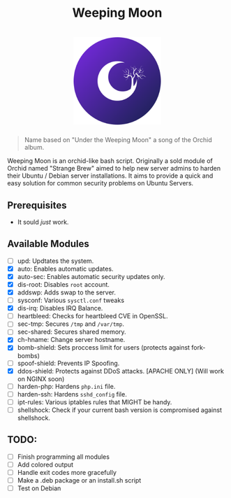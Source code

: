 <div align="center">
    <h1>Weeping Moon<h1/>
    <img width="200px" src="logo.png">
</div>

> Name based on "Under the Weeping Moon" a song of the Orchid album.

Weeping Moon is an orchid-like bash script. Originally a sold module of Orchid
named "Strange Brew" aimed to help new server admins to harden their 
Ubuntu / Debian server installations. It aims to provide a quick and easy 
solution for common security problems on Ubuntu Servers.

## Prerequisites

- It sould *just* work.

## Available Modules

- [ ] upd:          Updtates the system.
- [X] auto:         Enables automatic updates.
- [X] auto-sec:     Enables automatic security updates only.
- [X] dis-root:     Disables `root` account.
- [X] addswp:       Adds swap to the server.
- [ ] sysconf:      Various `sysctl.conf` tweaks
- [X] dis-irq:      Disables IRQ Balance.
- [ ] heartbleed:   Checks for heartbleed CVE in OpenSSL.
- [ ] sec-tmp:      Secures `/tmp` and `/var/tmp`.
- [ ] sec-shared:   Secures shared memory.
- [X] ch-hname:     Change server hostname.
- [X] bomb-shield:  Sets proccess limit for users (protects against fork-bombs)
- [ ] spoof-shield: Prevents IP Spoofing.
- [X] ddos-shield:  Protects against DDoS attacks. [APACHE ONLY] (Will work on NGINX soon)
- [ ] harden-php:   Hardens `php.ini` file.
- [ ] harden-ssh:   Hardens `sshd_config` file.
- [ ] ipt-rules:    Various iptables rules that MIGHT be handy.
- [ ] shellshock:   Check if your current bash version is compromised against shellshock.

## TODO: 

- [ ] Finish programming all modules
- [ ] Add colored output
- [ ] Handle exit codes more gracefully
- [ ] Make a .deb package or an install.sh script
- [ ] Test on Debian
